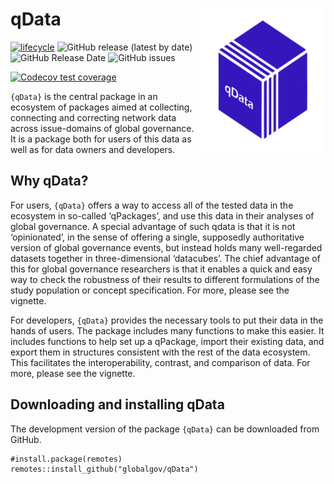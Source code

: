 
# qData <img src="inst/qData_hexlogo.png" align="right" width="200"/>

<!-- badges: start -->

[![lifecycle](https://img.shields.io/badge/lifecycle-experimental-orange.svg)](https://www.tidyverse.org/lifecycle/#experimental)
![GitHub release (latest by
date)](https://img.shields.io/github/v/release/globalgov/qData) ![GitHub
Release
Date](https://img.shields.io/github/release-date/globalgov/qData)
![GitHub
issues](https://img.shields.io/github/issues-raw/globalgov/qData)
<!-- [![HitCount](http://hits.dwyl.com/globalgov/qData.svg)](http://hits.dwyl.com/globalgov/qData) -->
[![Codecov test
coverage](https://codecov.io/gh/globalgov/qData/branch/main/graph/badge.svg)](https://codecov.io/gh/globalgov/qData?branch=main)
<!-- ![GitHub All Releases](https://img.shields.io/github/downloads/jhollway/roctopus/total) -->
<!-- badges: end -->

`{qData}` is the central package in an ecosystem of packages aimed at
collecting, connecting and correcting network data across issue-domains
of global governance. It is a package both for users of this data as
well as for data owners and developers.

## Why qData?

For users, `{qData}` offers a way to access all of the tested data in
the ecosystem in so-called ‘qPackages’, and use this data in their
analyses of global governance. A special advantage of such qdata is that
it is not ‘opinionated’, in the sense of offering a single, supposedly
authoritative version of global governance events, but instead holds
many well-regarded datasets together in three-dimensional ‘datacubes’.
The chief advantage of this for global governance researchers is that it
enables a quick and easy way to check the robustness of their results to
different formulations of the study population or concept specification.
For more, please see the vignette.

For developers, `{qData}` provides the necessary tools to put their data
in the hands of users. The package includes many functions to make this
easier. It includes functions to help set up a qPackage, import their
existing data, and export them in structures consistent with the rest of
the data ecosystem. This facilitates the interoperability, contrast, and
comparison of data. For more, please see the vignette.

## Downloading and installing qData

The development version of the package `{qData}` can be downloaded from
GitHub.

    #install.package(remotes)
    remotes::install_github("globalgov/qData")
